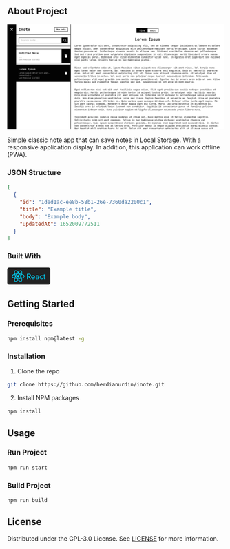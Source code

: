 ## About Project

![Screenshot](screenshot.webp)

Simple classic note app that can save notes in Local Storage. With a responsive application display. In addition, this application can work offline (PWA).

### JSON Structure
```JSON
[
  {
    "id": "1ded1ac-ee8b-58b1-26e-7360da2200c1",
    "title": "Example title",
    "body": "Example body",
    "updatedAt": 1652009772511
  }
]
```
### Built With
[<img src='react-js.svg' width="100" />](https://reactjs.org/)


## Getting Started

### Prerequisites
```sh
npm install npm@latest -g
```

### Installation

1. Clone the repo
```sh
git clone https://github.com/herdianurdin/inote.git
```
2. Install NPM packages
```sh
npm install
```

## Usage

### Run Project
```sh
npm run start
```
### Build Project
```sh
npm run build
```

## License

Distributed under the  GPL-3.0 License. See [LICENSE](LICENSE) for more information.